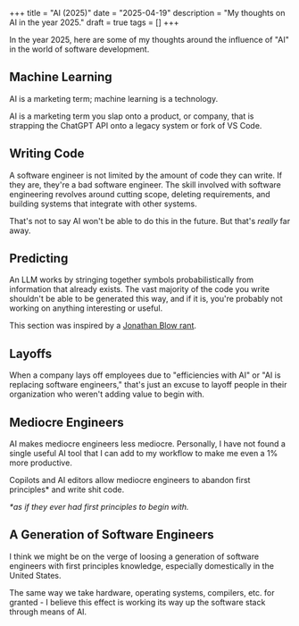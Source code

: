 +++
title = "AI (2025)"
date = "2025-04-19"
description = "My thoughts on AI in the year 2025."
draft = true
tags = []
+++

In the year 2025, here are some of my thoughts around the influence of "AI" in the world of software development.

## Machine Learning

AI is a marketing term; machine learning is a technology.

AI is a marketing term you slap onto a product, or company, that is strapping the ChatGPT API onto a legacy system or fork of VS Code.

## Writing Code

A software engineer is not limited by the amount of code they can write. If they are, they're a bad software engineer. The skill involved with software engineering revolves around cutting scope, deleting requirements, and building systems that integrate with other systems.

That's not to say AI won't be able to do this in the future. But that's *really* far away.

## Predicting

An LLM works by stringing together symbols probabilistically from information that already exists. The vast majority of the code you write shouldn't be able to be generated this way, and if it is, you're probably not working on anything interesting or useful.

This section was inspired by a [Jonathan Blow rant](https://www.youtube.com/watch?v=c1TTqHUxIF8).

## Layoffs

When a company lays off employees due to "efficiencies with AI" or "AI is replacing software engineers," that's just an excuse to layoff people in their organization who weren't adding value to begin with.

## Mediocre Engineers

AI makes mediocre engineers less mediocre. Personally, I have not found a single useful AI tool that I can add to my workflow to make me even a 1% more productive.

Copilots and AI editors allow mediocre engineers to abandon first principles* and write shit code.

*\*as if they ever had first principles to begin with.*

## A Generation of Software Engineers

I think we might be on the verge of loosing a generation of software engineers with first principles knowledge, especially domestically in the United States.

The same way we take hardware, operating systems, compilers, etc. for granted - I believe this effect is working its way up the software stack through means of AI.
